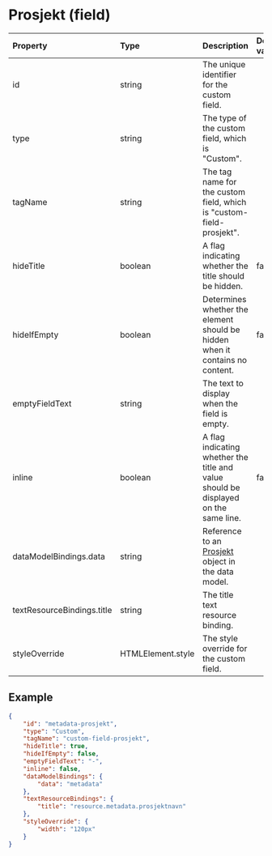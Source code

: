 # Prosjekt (field)

| Property                   | Type              | Description                                                                         | Default value |
| :------------------------- | :---------------- | :---------------------------------------------------------------------------------- | :------------ |
| id                         | string            | The unique identifier for the custom field.                                         |               |
| type                       | string            | The type of the custom field, which is "Custom".                                    |               |
| tagName                    | string            | The tag name for the custom field, which is "custom-field-prosjekt".                |               |
| hideTitle                  | boolean           | A flag indicating whether the title should be hidden.                               | false         |
| hideIfEmpty                | boolean           | Determines whether the element should be hidden when it contains no content.        | false         |
| emptyFieldText             | string            | The text to display when the field is empty.                                        |               |
| inline                     | boolean           | A flag indicating whether the title and value should be displayed on the same line. | false         |
| dataModelBindings.data     | string            | Reference to an [Prosjekt](../../classes/Prosjekt.js) object in the data model.     |               |
| textResourceBindings.title | string            | The title text resource binding.                                                    |               |
| styleOverride              | HTMLElement.style | The style override for the custom field.                                            |               |

## Example

```json
{
    "id": "metadata-prosjekt",
    "type": "Custom",
    "tagName": "custom-field-prosjekt",
    "hideTitle": true,
    "hideIfEmpty": false,
    "emptyFieldText": "-",
    "inline": false,
    "dataModelBindings": {
        "data": "metadata"
    },
    "textResourceBindings": {
        "title": "resource.metadata.prosjektnavn"
    },
    "styleOverride": {
        "width": "120px"
    }
}
```
